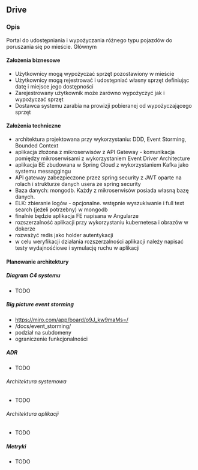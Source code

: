 ## Drive
### Opis
Portal do udostępniania i wypożyczania różnego typu pojazdów do poruszania się po mieście.
Głównym 

#### Założenia biznesowe
- Użytkownicy mogą wypożyczać sprzęt pozostawiony w mieście
- Użytkownicy mogą rejestrować i udostępniać własny sprzęt definiując datę i miejsce jego dostępności
- Zarejestrowany użytkownik może zarówno wypożyczyć jak i wypożyczać sprzęt
- Dostawca systemu zarabia na prowizji pobieranej od wypożyczającego sprzęt

#### Założenia techniczne
- architektura projektowana przy wykorzystaniu: DDD, Event Storming, Bounded Context
- aplikacja złożona z mikroserwisów z API Gateway - komunikacja pomiędzy mikroserwisami z wykorzystaniem Event Driver Architecture
- aplikacja BE zbudowana w Spring Cloud z wykorzystaniem Kafka jako systemu messaggingu
- API gateway zabezpieczone przez spring security z JWT oparte na rolach i strukturze danych usera ze spring security
- Baza danych: mongodb. Każdy z mikroserwisów posiada własną bazę danych.
- ELK: zbieranie logów - opcjonalne. wstępnie wyszukiwanie i full text search (jeżeli potrzebny) w mongodb
- finalnie będzie aplikacja FE napisana w Angularze
- rozszerzalność aplikacji przy wykorzystaniu kubernetesa i obrazów w dokerze
- rozważyć redis jako holder autentykacji
- w celu weryfikacji działania rozszerzalności aplikacji należy napisać testy wydajnośćiowe i symulację ruchu w aplikacji


#### Planowanie architektury
##### Diagram C4 systemu
- TODO

##### Big picture event storming
- https://miro.com/app/board/o9J_kw9maMs=/
- /docs/event_storming/
- podział na subdomeny
- ograniczenie funkcjonalności 

##### ADR
- TODO

###### Architektura systemowa
- TODO

###### Architektura aplikacji
- TODO

##### Metryki
- TODO




